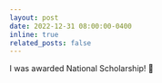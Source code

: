```yaml
---
layout: post
date: 2022-12-31 08:00:00-0400
inline: true
related_posts: false
---
```


I was awarded National Scholarship! 🎉
